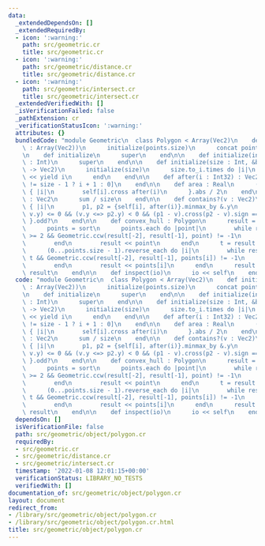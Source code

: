 ```yaml
---
data:
  _extendedDependsOn: []
  _extendedRequiredBy:
  - icon: ':warning:'
    path: src/geometric.cr
    title: src/geometric.cr
  - icon: ':warning:'
    path: src/geometric/distance.cr
    title: src/geometric/distance.cr
  - icon: ':warning:'
    path: src/geometric/intersect.cr
    title: src/geometric/intersect.cr
  _extendedVerifiedWith: []
  _isVerificationFailed: false
  _pathExtension: cr
  _verificationStatusIcon: ':warning:'
  attributes: {}
  bundledCode: "module Geometric\n  class Polygon < Array(Vec2)\n    def initialize(points\
    \ : Array(Vec2))\n      initialize(points.size)\n      concat points\n    end\n\
    \n    def initialize\n      super\n    end\n\n    def initialize(initial_capacity\
    \ : Int)\n      super\n    end\n\n    def initialize(size : Int, &block : Int32\
    \ -> Vec2)\n      initialize(size)\n      size.to_i.times do |i|\n        self\
    \ << yield i\n      end\n    end\n\n    def after(i : Int32) : Vec2\n      self[i\
    \ != size - 1 ? i + 1 : 0]\n    end\n\n    def area : Real\n      (0...size).sum\
    \ { |i|\n        self[i].cross after(i)\n      }.abs / 2\n    end\n\n    def centroid\
    \ : Vec2\n      sum / size\n    end\n\n    def contains?(v : Vec2)\n      (0...size).count\
    \ { |i|\n        p1, p2 = {self[i], after(i)}.minmax_by &.y\n        (p1.y <=>\
    \ v.y) <= 0 && (v.y <=> p2.y) < 0 && (p1 - v).cross(p2 - v).sign == -1\n     \
    \ }.odd?\n    end\n\n    def convex_hull : Polygon\n      result = Polygon.new\n\
    \      points = sort\n      points.each do |point|\n        while result.size\
    \ >= 2 && Geometric.ccw(result[-2], result[-1], point) != -1\n          result.pop\n\
    \        end\n        result << point\n      end\n      t = result.size + 1\n\
    \      (0...points.size - 1).reverse_each do |i|\n        while result.size >=\
    \ t && Geometric.ccw(result[-2], result[-1], points[i]) != -1\n          result.pop\n\
    \        end\n        result << points[i]\n      end\n      result.pop\n     \
    \ result\n    end\n\n    def inspect(io)\n      io << self\n    end\n  end\nend\n"
  code: "module Geometric\n  class Polygon < Array(Vec2)\n    def initialize(points\
    \ : Array(Vec2))\n      initialize(points.size)\n      concat points\n    end\n\
    \n    def initialize\n      super\n    end\n\n    def initialize(initial_capacity\
    \ : Int)\n      super\n    end\n\n    def initialize(size : Int, &block : Int32\
    \ -> Vec2)\n      initialize(size)\n      size.to_i.times do |i|\n        self\
    \ << yield i\n      end\n    end\n\n    def after(i : Int32) : Vec2\n      self[i\
    \ != size - 1 ? i + 1 : 0]\n    end\n\n    def area : Real\n      (0...size).sum\
    \ { |i|\n        self[i].cross after(i)\n      }.abs / 2\n    end\n\n    def centroid\
    \ : Vec2\n      sum / size\n    end\n\n    def contains?(v : Vec2)\n      (0...size).count\
    \ { |i|\n        p1, p2 = {self[i], after(i)}.minmax_by &.y\n        (p1.y <=>\
    \ v.y) <= 0 && (v.y <=> p2.y) < 0 && (p1 - v).cross(p2 - v).sign == -1\n     \
    \ }.odd?\n    end\n\n    def convex_hull : Polygon\n      result = Polygon.new\n\
    \      points = sort\n      points.each do |point|\n        while result.size\
    \ >= 2 && Geometric.ccw(result[-2], result[-1], point) != -1\n          result.pop\n\
    \        end\n        result << point\n      end\n      t = result.size + 1\n\
    \      (0...points.size - 1).reverse_each do |i|\n        while result.size >=\
    \ t && Geometric.ccw(result[-2], result[-1], points[i]) != -1\n          result.pop\n\
    \        end\n        result << points[i]\n      end\n      result.pop\n     \
    \ result\n    end\n\n    def inspect(io)\n      io << self\n    end\n  end\nend\n"
  dependsOn: []
  isVerificationFile: false
  path: src/geometric/object/polygon.cr
  requiredBy:
  - src/geometric.cr
  - src/geometric/distance.cr
  - src/geometric/intersect.cr
  timestamp: '2022-01-08 12:01:15+00:00'
  verificationStatus: LIBRARY_NO_TESTS
  verifiedWith: []
documentation_of: src/geometric/object/polygon.cr
layout: document
redirect_from:
- /library/src/geometric/object/polygon.cr
- /library/src/geometric/object/polygon.cr.html
title: src/geometric/object/polygon.cr
---
```

